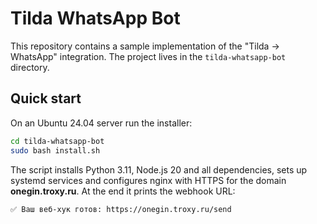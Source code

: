 # Tilda WhatsApp Bot

This repository contains a sample implementation of the "Tilda → WhatsApp" integration. The project lives in the `tilda-whatsapp-bot` directory.

## Quick start

On an Ubuntu 24.04 server run the installer:

```bash
cd tilda-whatsapp-bot
sudo bash install.sh
```

The script installs Python 3.11, Node.js 20 and all dependencies, sets up systemd services and configures nginx with HTTPS for the domain **onegin.troxy.ru**. At the end it prints the webhook URL:

```
✅ Ваш веб-хук готов: https://onegin.troxy.ru/send
```
